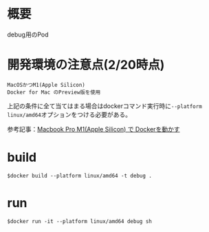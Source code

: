 # 概要
debug用のPod

# 開発環境の注意点(2/20時点)
```
MacOSかつM1(Apple Silicon)
Docker for Mac のPreview版を使用
```
上記の条件に全て当てはまる場合はdockerコマンド実行時に`--platform linux/amd64`オプションをつける必要がある。

参考記事：[Macbook Pro M1(Apple Silicon) で Dockerを動かす](https://qiita.com/ao41/items/5feb96cd01c312407a2b)

# build
```
$docker build --platform linux/amd64 -t debug .
```
# run
```
$docker run -it --platform linux/amd64 debug sh
```
